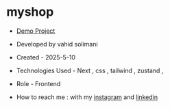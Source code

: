 # myshop


- [Demo Project](https://digikala--three.vercel.app/)

- Developed by vahid solimani

- Created - 2025-5-10

- Technologies Used - Next , css , tailwind , zustand , 

- Role - Frontend

- How to reach me : with my [instagram](https://instagram.com/vahidsolimani.dev) and [linkedin](https://www.linkedin.com/in/vahid-solimani-33403a333?utm_source=share&utm_campaign=share_via&utm_content=profile&utm_medium=android_app)
